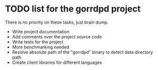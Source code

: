 TODO list for the gorrdpd project
=================================
There is no priority on these tasks, just brain dump.

* Write project documentation
* Add comments over the project source code
* Write tests for the project
* More benchmarking needed
* Resolve absolute path of the "gorrdpd" binary to detect data directory path
* Create client libraries for different languages
